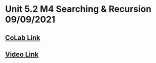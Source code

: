 # Unit 5.2 M4 Searching & Recursion 09/09/2021

## [CoLab Link](https://colab.research.google.com/drive/1crU-Oi9b_YnOOmczlHIxETIpsspORHy0?usp=sharing)
## [Video Link](https://www.youtube.com/watch?v=OQig62--r6w)
